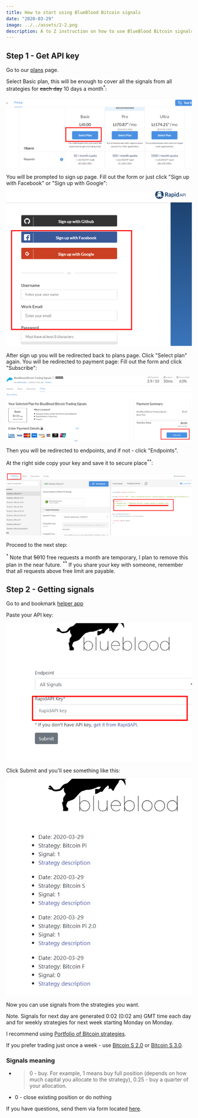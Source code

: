 ```yaml
---
title: How to start using BlueBlood Bitcoin signals
date: "2020-03-29"
image: ../../assets/2-2.png
description: A to Z instruction on how to use BlueBlood Bitcoin signals.
---
```


## Step 1 - Get API key

Go to our [plans](https://rapidapi.com/talaikis.tadas/api/blueblood-bitcoin-trading-signals/pricing) page.

Select Basic plan, this will be enough to cover all the signals from all strategies for ~~each day~~ 10 days a month<sup>*</sup>:

![Subscription plans](../../assets/1-1.png "Subscription plans")

You will be prompted to sign up page. Fill out the form or just click "Sign up with Facebook" or "Sign up with Google":

![Sign up page](../../assets/1-2.png "Sign up page")

After sign up you will be redirected back to plans page. Click "Select plan" again. You will be redirected to payment page: Fill out the form and click "Subscribe":

![Subsribe](../../assets/1-4.png "Subsribe")

Then you will be redirected to endpoints, and if not - click "Endpoints".

At the right side copy your key and save it to secure place<sup>**</sup>:

![Endpoints](../../assets/1-3.png "Endpoints")

Proceed to the next step:

<sup>*</sup> Note that ~~50~~10 free requests a month are temporary, I plan to remove this plan in the near future.
<sup>**</sup> If you share your key with someone, remember that all requests above free limit are payable.

## Step 2 - Getting signals

Go to and bookmark [helper app](https://bitcoin.talaikis.com/)

Paste your API key:

![Enter API key in this box](../../assets/2-1.png "Enter API key in this box")

Click Submit and you'll see something like this:

![Bitcoin signals](../../assets/2-2.png "Bitcoin signals")

Now you can use signals from the strategies you want.

Note. Signals for next day are generated 0:02 (0:02 am) GMT time each day and for weekly strategies for next week starting Monday on Monday.

I recommend using [Portfolio of Bitcoin strategies](/bitcoin-idx-trading-strategy).

If you prefer trading just once a week - use [Bitcoin S 2.0](/bitcoin-s-2-trading-strategy) or [Bitcoin S 3.0](/bitcoin-s-3-trading-strategy).

### Signals meaning

- > 0 - buy. For example, 1 means buy full position (depends on how much capital you allocate to the strategy), 0.25 - buy a quarter of your allocation.
- 0 - close existing position or do nothing

If you have questions, send them via form located [here](https://talaikis.com).
